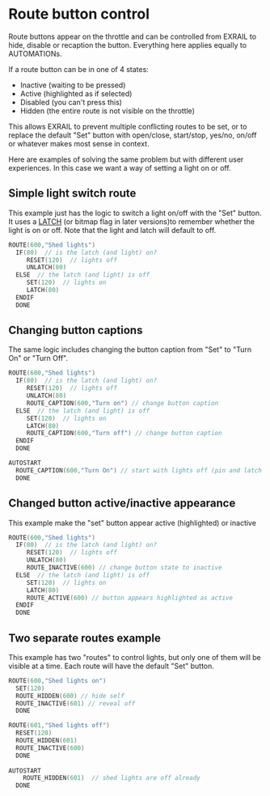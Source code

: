 # Route button control

Route buttons appear on the throttle and can be controlled from EXRAIL to hide, disable or recaption the button. Everything here applies equally to AUTOMATIONs.

If a route button can be in one of 4 states:
  
- Inactive (waiting to be pressed)
- Active (highlighted as if selected)
- Disabled (you can't press this)
- Hidden (the entire route is not visible on the throttle)

This allows EXRAIL to prevent multiple conflicting routes to be set, or to replace the default "Set" button with open/close, start/stop, yes/no, on/off or whatever makes most sense in context.

Here are examples of solving the same problem but with different user experiences.
In this case we want a way of setting a light on or off.

## Simple light switch route

 This example just has the logic to switch a light on/off with the "Set" button.
 It uses a [LATCH](?LATCH) (or bitmap flag in later versions)to remember whether the light is on or off. Note that the light and latch will default to off.

```cpp
ROUTE(600,"Shed lights")
  IF(80)  // is the latch (and light) on? 
     RESET(120)  // lights off
     UNLATCH(80)
  ELSE  // the latch (and light) is off 
     SET(120)  // lights on
     LATCH(80)
  ENDIF
  DONE
```

## Changing button captions

The same logic includes changing the button caption from "Set" to "Turn On" or "Turn Off".

```cpp
ROUTE(600,"Shed lights")
  IF(80)  // is the latch (and light) on? 
     RESET(120)  // lights off
     UNLATCH(80)
     ROUTE_CAPTION(600,"Turn on") // change button caption
  ELSE  // the latch (and light) is off 
     SET(120)  // lights on
     LATCH(80)
     ROUTE_CAPTION(600,"Turn off") // change button caption
  ENDIF
  DONE

AUTOSTART
  ROUTE_CAPTION(600,"Turn On") // start with lights off (pin and latch will default off)
  DONE

```

## Changed button active/inactive appearance

This example make the "set" button appear active (highlighted) or inactive

```cpp
ROUTE(600,"Shed lights")
  IF(80)  // is the latch (and light) on? 
     RESET(120)  // lights off
     UNLATCH(80)
     ROUTE_INACTIVE(600) // change button state to inactive
  ELSE  // the latch (and light) is off 
     SET(120)  // lights on
     LATCH(80)
     ROUTE_ACTIVE(600) // button appears highlighted as active
  ENDIF
  DONE
```

## Two separate routes example

This example has two "routes" to control lights, but only one of them will be visible at a time.
Each route will have the default "Set" button.

```cpp
ROUTE(600,"Shed lights on")
  SET(120)
  ROUTE_HIDDEN(600) // hide self
  ROUTE_INACTIVE(601) // reveal off 
  DONE

ROUTE(601,"Shed lights off")
  RESET(120)
  ROUTE_HIDDEN(601)
  ROUTE_INACTIVE(600)
  DONE
  
AUTOSTART
    ROUTE_HIDDEN(601)  // shed lights are off already
  DONE
```
